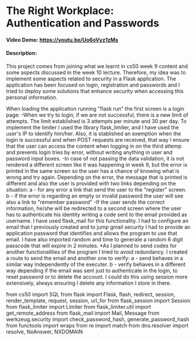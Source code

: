 # The Right Workplace: Authentication and Passwords
#### Video Demo:  <https://youtu.be/Uo6oVyz1zMs>
#### Description:

This project comes from joining what we learnt in cs50 week 9 content and some aspects discussed in the week 10 lecture. Therefore, my idea was to implement some aspects related to security in a Flask application. The application has been focused on login, registration and passwords and I tried to deploy some solutions that enhance security when accessing this personal information.

When loading the application running "flask run" the first screen is a login page:
-When we try to login, if we are not successful, there is a new limit of attempts. The limit established is 3 attempts per minute and 30 per day. To implement the limiter I used the library flask_limiter, and I have used the user's IP to identify him/her. Also, it is stablished an exemption when the login is successful and when POST requests are received, that way I ensure that the user can access the content when logging in on the third attemp and prevents login tries by error, without writing anything in user and password input boxes.
-In case of not passing the data validation, it is not rendered a different screen like it was happening in week 9, but the error is printed in the same screen so the user has a chance of knowing what is wrong and try again. Depending on the error, the message that is printed is different and also the user is provided with two links depending on the situation:
    a - for any error a link that send the user to the "register" screen.
    b - if the error is regarding an empty or invalid password the user will see also a link to "remember password"
-If the user sends the correct information, he/she will be redirected to a second screen where the user has to authenticate his identity writing a code sent to the email provided as username. I have used flask_mail for this functionality. I had to configure an email that I previously created and to jump gmail security I had to provide an application password that identifies and allows the program to use that email. I have also imported random and time to generate a random 6 digit passcode that will expire in 2 minutes.
*As I planned to send codes for another functionalities of the program I tried to avoid redundancy.  I created a route to send the email and another one to verify:
    a - send behaves in a similar way independently of the executer.
    b - verify behaves in a different way depending if the email was sent just to authenticate in the login, to reset password or to delete the account. I could do this using session more extensively, always ensuring I delete any information I store in there.



from cs50 import SQL
from flask import Flask, flash, redirect, session, render_template, request, session, url_for
from flask_session import Session
from flask_limiter import Limiter
from flask_limiter.util import get_remote_address
from flask_mail import Mail, Message
from werkzeug.security import check_password_hash, generate_password_hash
from functools import wraps
from re import match
from dns.resolver import resolve, NoAnswer, NXDOMAIN
